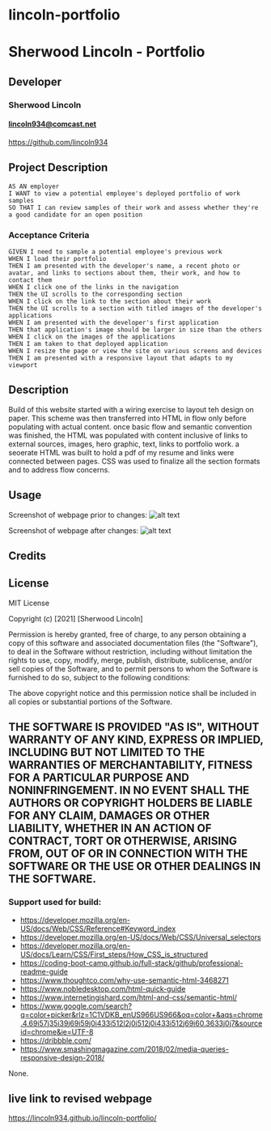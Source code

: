 # lincoln-portfolio

<h1> Sherwood Lincoln - Portfolio </h1>

## Developer
### Sherwood Lincoln
#### lincoln934@comcast.net
https://github.com/lincoln934

## Project Description

```
AS AN employer
I WANT to view a potential employee's deployed portfolio of work samples
SO THAT I can review samples of their work and assess whether they're a good candidate for an open position
```

### Acceptance Criteria

```
GIVEN I need to sample a potential employee's previous work
WHEN I load their portfolio
THEN I am presented with the developer's name, a recent photo or avatar, and links to sections about them, their work, and how to contact them
WHEN I click one of the links in the navigation
THEN the UI scrolls to the corresponding section
WHEN I click on the link to the section about their work
THEN the UI scrolls to a section with titled images of the developer's applications
WHEN I am presented with the developer's first application
THEN that application's image should be larger in size than the others
WHEN I click on the images of the applications
THEN I am taken to that deployed application
WHEN I resize the page or view the site on various screens and devices
THEN I am presented with a responsive layout that adapts to my viewport
```
## Description

Build of this website started with a wiring exercise to layout teh design on paper.  This scheme was then transferred into HTML in flow only before populating with actual content.  once basic flow and semantic convention was finished, the HTML was populated with content inclusive of links  to external sources, images, hero graphic, text, links to portfolio work.  a seoerate HTML was built to hold a pdf of my resume and links were connected between pages.  CSS was used to finalize all the section formats and to address flow concerns.   

## Usage

Screenshot of webpage prior to changes:
![alt text](assets/images/lincoln-portfolio-screencapture.png)

Screenshot of webpage after changes:
![alt text](assets/images/lincoln-portfolio-resume-screencapture.png)

## Credits



## License

MIT License

Copyright (c) [2021] [Sherwood Lincoln]

Permission is hereby granted, free of charge, to any person obtaining a copy
of this software and associated documentation files (the "Software"), to deal
in the Software without restriction, including without limitation the rights
to use, copy, modify, merge, publish, distribute, sublicense, and/or sell
copies of the Software, and to permit persons to whom the Software is
furnished to do so, subject to the following conditions:

The above copyright notice and this permission notice shall be included in all
copies or substantial portions of the Software.

THE SOFTWARE IS PROVIDED "AS IS", WITHOUT WARRANTY OF ANY KIND, EXPRESS OR
IMPLIED, INCLUDING BUT NOT LIMITED TO THE WARRANTIES OF MERCHANTABILITY,
FITNESS FOR A PARTICULAR PURPOSE AND NONINFRINGEMENT. IN NO EVENT SHALL THE
AUTHORS OR COPYRIGHT HOLDERS BE LIABLE FOR ANY CLAIM, DAMAGES OR OTHER
LIABILITY, WHETHER IN AN ACTION OF CONTRACT, TORT OR OTHERWISE, ARISING FROM,
OUT OF OR IN CONNECTION WITH THE SOFTWARE OR THE USE OR OTHER DEALINGS IN THE
SOFTWARE.
---
### Support used for build:
- https://developer.mozilla.org/en-US/docs/Web/CSS/Reference#Keyword_index
- https://developer.mozilla.org/en-US/docs/Web/CSS/Universal_selectors
- https://developer.mozilla.org/en-US/docs/Learn/CSS/First_steps/How_CSS_is_structured
- https://coding-boot-camp.github.io/full-stack/github/professional-readme-guide
- https://www.thoughtco.com/why-use-semantic-html-3468271
- https://www.nobledesktop.com/html-quick-guide
- https://www.internetingishard.com/html-and-css/semantic-html/
- https://www.google.com/search?q=color+picker&rlz=1C1VDKB_enUS966US966&oq=color+&aqs=chrome.4.69i57j35i39j69i59j0i433i512l2j0i512j0i433i512j69i60.3633j0j7&sourceid=chrome&ie=UTF-8
- https://dribbble.com/
- https://www.smashingmagazine.com/2018/02/media-queries-responsive-design-2018/

None.

## live link to revised webpage

https://lincoln934.github.io/lincoln-portfolio/


